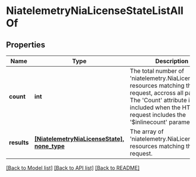# NiatelemetryNiaLicenseStateListAllOf

## Properties
Name | Type | Description | Notes
------------ | ------------- | ------------- | -------------
**count** | **int** | The total number of &#39;niatelemetry.NiaLicenseState&#39; resources matching the request, accross all pages. The &#39;Count&#39; attribute is included when the HTTP GET request includes the &#39;$inlinecount&#39; parameter. | [optional] 
**results** | [**[NiatelemetryNiaLicenseState], none_type**](NiatelemetryNiaLicenseState.md) | The array of &#39;niatelemetry.NiaLicenseState&#39; resources matching the request. | [optional] 

[[Back to Model list]](../README.md#documentation-for-models) [[Back to API list]](../README.md#documentation-for-api-endpoints) [[Back to README]](../README.md)


